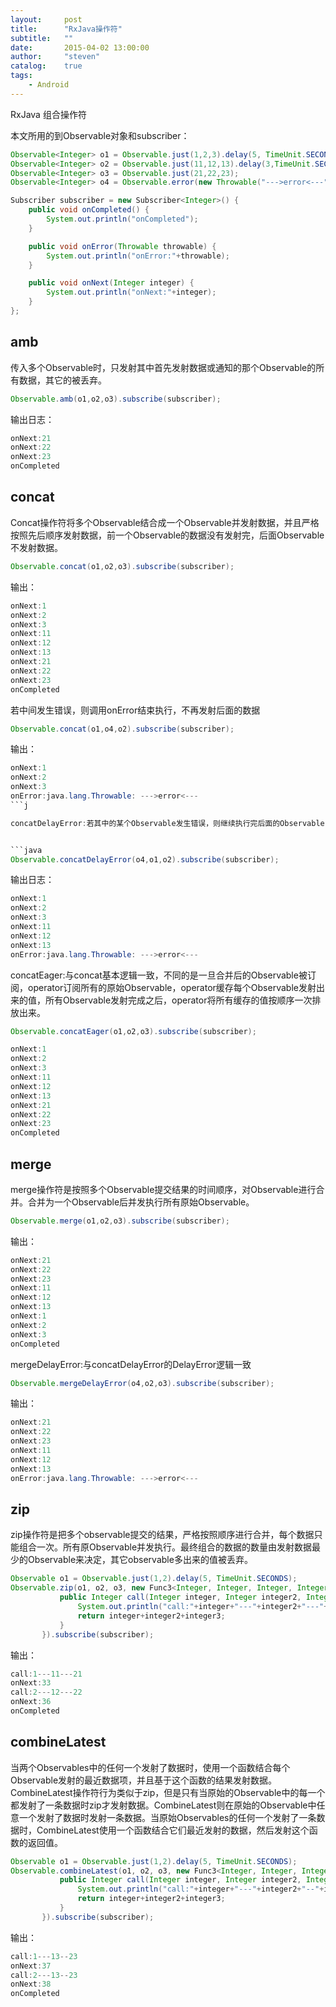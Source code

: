 ```yaml
---
layout:     post
title:      "RxJava操作符"
subtitle:   ""
date:       2015-04-02 13:00:00
author:     "steven"
catalog:    true
tags:
    - Android
---
```


RxJava 组合操作符

本文所用的到Observable对象和subscriber：

```java
Observable<Integer> o1 = Observable.just(1,2,3).delay(5, TimeUnit.SECONDS);
Observable<Integer> o2 = Observable.just(11,12,13).delay(3,TimeUnit.SECONDS);
Observable<Integer> o3 = Observable.just(21,22,23);
Observable<Integer> o4 = Observable.error(new Throwable("--->error<---"));

Subscriber subscriber = new Subscriber<Integer>() {
    public void onCompleted() {
        System.out.println("onCompleted");
    }

    public void onError(Throwable throwable) {
        System.out.println("onError:"+throwable);
    }

    public void onNext(Integer integer) {
        System.out.println("onNext:"+integer);
    }
};

```

amb
---

传入多个Observable时，只发射其中首先发射数据或通知的那个Observable的所有数据，其它的被丢弃。

```java
Observable.amb(o1,o2,o3).subscribe(subscriber);
```
输出日志：

```java
onNext:21
onNext:22
onNext:23
onCompleted
```

concat
---
Concat操作符将多个Observable结合成一个Observable并发射数据，并且严格按照先后顺序发射数据，前一个Observable的数据没有发射完，后面Observable不发射数据。


```java
Observable.concat(o1,o2,o3).subscribe(subscriber);
```

输出：

```java
onNext:1
onNext:2
onNext:3
onNext:11
onNext:12
onNext:13
onNext:21
onNext:22
onNext:23
onCompleted
```

若中间发生错误，则调用onError结束执行，不再发射后面的数据

```java
Observable.concat(o1,o4,o2).subscribe(subscriber);
```

输出：

```java
onNext:1
onNext:2
onNext:3
onError:java.lang.Throwable: --->error<---
```j

concatDelayError:若其中的某个Observable发生错误，则继续执行完后面的Observable，将发生错误的Observable放在最后。


```java
Observable.concatDelayError(o4,o1,o2).subscribe(subscriber);
```

输出日志：

```java
onNext:1
onNext:2
onNext:3
onNext:11
onNext:12
onNext:13
onError:java.lang.Throwable: --->error<---
```

concatEager:与concat基本逻辑一致，不同的是一旦合并后的Observable被订阅，operator订阅所有的原始Observable，operator缓存每个Observable发射出来的值，所有Observable发射完成之后，operator将所有缓存的值按顺序一次排放出来。

```java
Observable.concatEager(o1,o2,o3).subscribe(subscriber);
```

```java
onNext:1
onNext:2
onNext:3
onNext:11
onNext:12
onNext:13
onNext:21
onNext:22
onNext:23
onCompleted
```


merge
---

merge操作符是按照多个Observable提交结果的时间顺序，对Observable进行合并。合并为一个Observable后并发执行所有原始Observable。

```java
Observable.merge(o1,o2,o3).subscribe(subscriber);
```

输出：

```java
onNext:21
onNext:22
onNext:23
onNext:11
onNext:12
onNext:13
onNext:1
onNext:2
onNext:3
onCompleted
```

mergeDelayError:与concatDelayError的DelayError逻辑一致

```java
Observable.mergeDelayError(o4,o2,o3).subscribe(subscriber);
```

输出：

```java
onNext:21
onNext:22
onNext:23
onNext:11
onNext:12
onNext:13
onError:java.lang.Throwable: --->error<---
```

zip
---

zip操作符是把多个observable提交的结果，严格按照顺序进行合并，每个数据只能组合一次。所有原Observable并发执行。最终组合的数据的数量由发射数据最少的Observable来决定，其它observable多出来的值被丢弃。

```java
Observable o1 = Observable.just(1,2).delay(5, TimeUnit.SECONDS);
Observable.zip(o1, o2, o3, new Func3<Integer, Integer, Integer, Integer>() {
           public Integer call(Integer integer, Integer integer2, Integer integer3) {
               System.out.println("call:"+integer+"---"+integer2+"---"+integer3);
               return integer+integer2+integer3;
           }
       }).subscribe(subscriber);
```

输出：

```java
call:1---11---21
onNext:33
call:2---12---22
onNext:36
onCompleted
```

combineLatest
---
当两个Observables中的任何一个发射了数据时，使用一个函数结合每个Observable发射的最近数据项，并且基于这个函数的结果发射数据。
CombineLatest操作符行为类似于zip，但是只有当原始的Observable中的每一个都发射了一条数据时zip才发射数据。CombineLatest则在原始的Observable中任意一个发射了数据时发射一条数据。当原始Observables的任何一个发射了一条数据时，CombineLatest使用一个函数结合它们最近发射的数据，然后发射这个函数的返回值。

```java
Observable o1 = Observable.just(1,2).delay(5, TimeUnit.SECONDS);
Observable.combineLatest(o1, o2, o3, new Func3<Integer, Integer, Integer, Integer>() {
           public Integer call(Integer integer, Integer integer2, Integer integer3) {
               System.out.println("call:"+integer+"---"+integer2+"--"+integer3);
               return integer+integer2+integer3;
           }
       }).subscribe(subscriber);
```

输出：

```java
call:1---13--23
onNext:37
call:2---13--23
onNext:38
onCompleted
```
